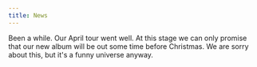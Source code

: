 ```yaml
---
title: News
---
```


Been a while. Our April tour went well. At this stage we can only promise that our new album will be out some time before Christmas. We are sorry about this, but it's a funny universe anyway.
